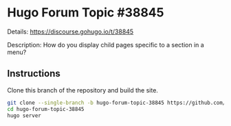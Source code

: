 # Hugo Forum Topic #38845

Details: <https://discourse.gohugo.io/t/38845>

Description: How do you display child pages specific to a section in a menu?

## Instructions

Clone this branch of the repository and build the site.

```bash
git clone --single-branch -b hugo-forum-topic-38845 https://github.com/jmooring/hugo-testing hugo-forum-topic-38845
cd hugo-forum-topic-38845
hugo server
```
